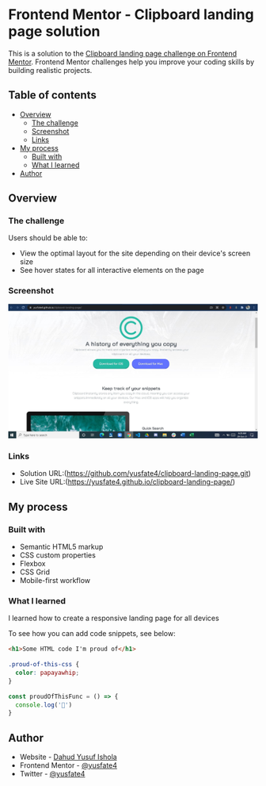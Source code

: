 # Frontend Mentor - Clipboard landing page solution

This is a solution to the [Clipboard landing page challenge on Frontend Mentor](https://www.frontendmentor.io/challenges/clipboard-landing-page-5cc9bccd6c4c91111378ecb9). Frontend Mentor challenges help you improve your coding skills by building realistic projects. 

## Table of contents

- [Overview](#overview)
  - [The challenge](#the-challenge)
  - [Screenshot](#screenshot)
  - [Links](#links)
- [My process](#my-process)
  - [Built with](#built-with)
  - [What I learned](#what-i-learned)
- [Author](#author)



## Overview

### The challenge

Users should be able to:

- View the optimal layout for the site depending on their device's screen size
- See hover states for all interactive elements on the page

### Screenshot

![](./screenshot.jpg)


### Links

- Solution URL:(https://github.com/yusfate4/clipboard-landing-page.git)
- Live Site URL:(https://yusfate4.github.io/clipboard-landing-page/)

## My process

### Built with

- Semantic HTML5 markup
- CSS custom properties
- Flexbox
- CSS Grid
- Mobile-first workflow


### What I learned

I learned how to create a responsive landing page for all devices

To see how you can add code snippets, see below:

```html
<h1>Some HTML code I'm proud of</h1>
```
```css
.proud-of-this-css {
  color: papayawhip;
}
```
```js
const proudOfThisFunc = () => {
  console.log('🎉')
}
```

## Author

- Website - [Dahud Yusuf Ishola](https://www.github/yusfate4.com)
- Frontend Mentor - [@yusfate4](https://www.frontendmentor.io/profile/yusfate4)
- Twitter - [@yusfate4](https://www.twitter.com/yusfate4)
